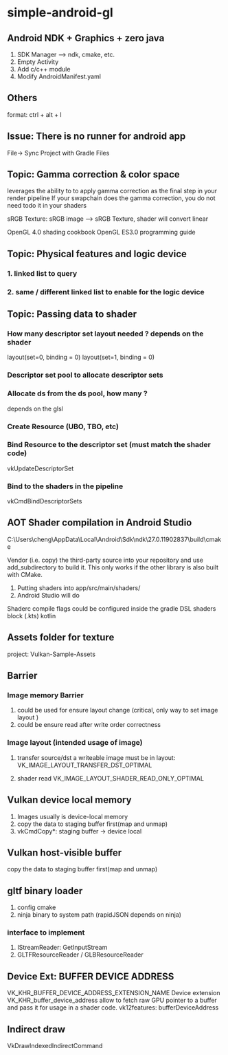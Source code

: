 # simple-android-gl

## Android NDK + Graphics + zero java

1. SDK Manager --> ndk, cmake, etc.
2. Empty Activity
3. Add c/c++ module
4. Modify AndroidManifest.yaml



## Others

format: ctrl + alt + l

## Issue: There is no runner for android app
File-> Sync Project with Gradle Files

## Topic: Gamma correction & color space
leverages the ability to to apply gamma correction as the final step in your render pipeline
If your swapchain does the gamma correction, you do not need todo it in your shaders


sRGB Texture: sRGB image --> sRGB Texture, shader will convert linear

OpenGL 4.0 shading cookbook
OpenGL ES3.0 programming guide

## Topic: Physical features and logic device

### 1. linked list to query

### 2. same / different linked list to enable for the logic device

## Topic: Passing data to shader

### How many descriptor set layout needed ? depends on the shader

layout(set=0, binding = 0)
layout(set=1, binding = 0)

### Descriptor set pool to allocate descriptor sets

### Allocate ds from the ds pool, how many ? 
depends on the glsl

### Create Resource (UBO, TBO, etc)

### Bind Resource to the descriptor set (must match the shader code)
vkUpdateDescriptorSet
### Bind to the shaders in the pipeline
vkCmdBindDescriptorSets


## AOT Shader compilation in Android Studio

C:\Users\cheng\AppData\Local\Android\Sdk\ndk\27.0.11902837\build\cmake

Vendor (i.e. copy) the third-party source into your repository and use add_subdirectory to build it. 
This only works if the other library is also built with CMake.

1. Putting shaders into app/src/main/shaders/
2. Android Studio will do

Shaderc compile flags could be configured inside the gradle DSL shaders block (.kts) kotlin

## Assets folder for texture

project: Vulkan-Sample-Assets

## Barrier

### Image memory Barrier
1. could be used for ensure layout change (critical, only way to set image layout )
2. could be ensure read after write order correctness

### Image layout (intended usage of image)
1. transfer source/dst
a writeable image must be in layout: VK_IMAGE_LAYOUT_TRANSFER_DST_OPTIMAL

2. shader read
   VK_IMAGE_LAYOUT_SHADER_READ_ONLY_OPTIMAL

## Vulkan device local memory
1. Images usually is device-local memory
2. copy the data to staging buffer first(map and unmap)
3. vkCmdCopy*: staging buffer -> device local

## Vulkan host-visible buffer
copy the data to staging buffer first(map and unmap)

## gltf binary loader
1. config cmake
2. ninja binary to system path (rapidJSON depends on ninja)

### interface to implement
1. IStreamReader: GetInputStream
2. GLTFResourceReader / GLBResourceReader

## Device Ext: BUFFER DEVICE ADDRESS
VK_KHR_BUFFER_DEVICE_ADDRESS_EXTENSION_NAME
Device extension VK_KHR_buffer_device_address allow to fetch raw GPU pointer to a buffer and pass it for usage in a shader code.
vk12features: bufferDeviceAddress

## Indirect draw
VkDrawIndexedIndirectCommand